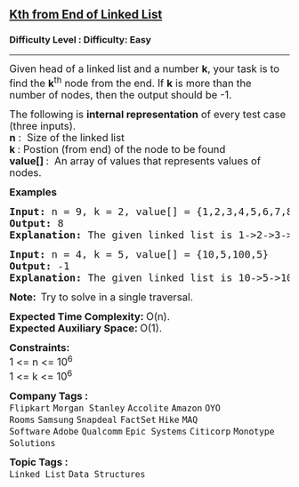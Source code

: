<h2><a href="https://www.geeksforgeeks.org/problems/nth-node-from-end-of-linked-list/1?page=1&company=Samsung,Wipro,Accenture,Infosys&sortBy=submissions">Kth from End of Linked List</a></h2><h3>Difficulty Level : Difficulty: Easy</h3><hr><div class="problems_problem_content__Xm_eO"><div id=":po" class="ajy" tabindex="0" role="button" aria-haspopup="true" data-tooltip="Show details" aria-label="Show details"><img class="ajz" src="https://mail.google.com/mail/u/0/images/cleardot.gif" alt=""><span style="font-size: 18px;">Given head of a linked list and a number <strong>k</strong>, your task is to find the <strong>k</strong><sup>th</sup> node from the end. If <strong>k</strong> is more than the number of nodes, then the output should be -1. <br></span></div>
<div dir="ltr">
<p><span style="font-size: 18px;">The following is <strong>internal representation</strong> of every test case (</span><span style="font-size: 18px;">three inputs). <br></span><span style="font-size: 18px;"><strong>n</strong> :&nbsp; Size of the linked list<br><strong>k </strong>: Postion (from end) of the node to be found<br></span><strong><span style="font-size: 18px;">value[] </span></strong><span style="font-size: 18px;">:&nbsp; An array of values that represents values of nodes.</span></p>
<p><strong><span style="font-size: 18px;">Examples<br></span></strong></p>
<pre><strong><span style="font-size: 18px;">Input: </span></strong><span style="font-size: 18px;">n = 9, k = 2, value[] = {1,2,3,4,5,6,7,8,9}
<strong>Output: </strong>8<strong>
Explanation: </strong>The given linked list is </span><span style="font-size: 18px;">1-&gt;2-&gt;3-&gt;4-&gt;5-&gt;6-&gt;7-&gt;8-&gt;9. The </span><span style="font-size: 18px;">2nd node from end is 8.&nbsp; </span>
</pre>
<pre><strong><span style="font-size: 18px;">Input: </span></strong><span style="font-size: 18px;">n = 4, k = 5, value[] = {10,5,100,5}
<strong>Output: </strong>-1<strong>
Explanation: </strong>The given linked list is </span><span style="font-size: 18px;">10-&gt;5-&gt;100-&gt;5</span><span style="font-size: 18px;">. Since 'k' is more than the number of nodes, the output is -1.</span></pre>
<p><span style="font-size: 18px;"><strong>Note:&nbsp; </strong>Try to solve in a single traversal.</span></p>
<p><span style="font-size: 18px;"><strong>Expected Time Complexity:&nbsp;</strong>O(n).<br><strong>Expected Auxiliary Space:&nbsp;</strong>O(1).</span></p>
<p><span style="font-size: 18px;"><strong>Constraints:</strong><br>1 &lt;= n &lt;= 10<sup>6</sup><br>1 &lt;= k &lt;= 10<sup>6</sup></span></p>
</div></div><p><span style=font-size:18px><strong>Company Tags : </strong><br><code>Flipkart</code>&nbsp;<code>Morgan Stanley</code>&nbsp;<code>Accolite</code>&nbsp;<code>Amazon</code>&nbsp;<code>OYO Rooms</code>&nbsp;<code>Samsung</code>&nbsp;<code>Snapdeal</code>&nbsp;<code>FactSet</code>&nbsp;<code>Hike</code>&nbsp;<code>MAQ Software</code>&nbsp;<code>Adobe</code>&nbsp;<code>Qualcomm</code>&nbsp;<code>Epic Systems</code>&nbsp;<code>Citicorp</code>&nbsp;<code>Monotype Solutions</code>&nbsp;<br><p><span style=font-size:18px><strong>Topic Tags : </strong><br><code>Linked List</code>&nbsp;<code>Data Structures</code>&nbsp;